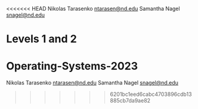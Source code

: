 <<<<<<< HEAD
Nikolas Tarasenko ntarasen@nd.edu
Samantha Nagel snagel@nd.edu


Levels 1 and 2
=======
# Operating-Systems-2023
Nikolas Tarasenko ntarasen@nd.edu
Samantha Nagel snagel@nd.edu
>>>>>>> 6201bc1eed6cabc4703896cdb13885cb7da9ae82
